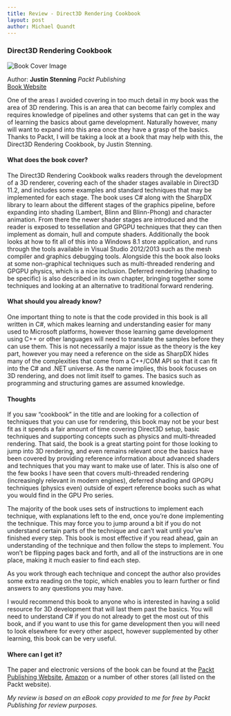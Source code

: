 ```yaml
---
title: Review - Direct3D Rendering Cookbook
layout: post
author: Michael Quandt
---
```

### Direct3D Rendering Cookbook
![Book Cover Image](https://dz13w8afd47il.cloudfront.net/sites/default/files/imagecache/ppv4_main_book_cover/7101OT_Direct3D%20Rendering%20Cookbook.jpg)

Author: **Justin Stenning**
*Packt Publishing*  
[Book Website](http://www.packtpub.com/direct3d-rendering-cookbook/book)

One of the areas I avoided covering in too much detail in my book was the area of 3D rendering. This is an area that can become fairly complex and requires knowledge of pipelines and other systems that can get in the way of learning the basics about game development. Naturally however, many will want to expand into this area once they have a grasp of the basics. Thanks to Packt, I will be taking a look at a book that may help with this, the Direct3D Rendering Cookbook, by Justin Stenning.

#### What does the book cover?
The Direct3D Rendering Cookbook walks readers through the development of a 3D renderer, covering each of the shader stages available in Direct3D 11.2, and includes some examples and standard techniques that may be implemented for each stage. The book uses C# along with the SharpDX library to learn about the different stages of the graphics pipeline, before expanding into shading (Lambert, Blinn and Blinn-Phong) and character animation. From there the newer shader stages are introduced and the reader is exposed to tessellation and GPGPU techniques that they can then implement as domain, hull and compute shaders. Additionally the book looks at how to fit all of this into a Windows 8.1 store application, and runs through the tools available in Visual Studio 2012/2013 such as the mesh compiler and graphics debugging tools.
Alongside this the book also looks at some non-graphical techniques such as multi-threaded rendering and GPGPU physics, which is a nice inclusion. Deferred rendering (shading to be specific) is also described in its own chapter, bringing together some techniques and looking at an alternative to traditional forward rendering.

#### What should you already know?
One important thing to note is that the code provided in this book is all written in C#, which makes learning and understanding easier for many used to Microsoft platforms, however those learning game development using C++ or other languages will need to translate the samples before they can use them. This is not necessarily a major issue as the theory is the key part, however you may need a reference on the side as SharpDX hides many of the complexities that come from a C++/COM API so that it can fit into the C# and .NET universe.
As the name implies, this book focuses on 3D rendering, and does not limit itself to games. The basics such as programming and structuring games are assumed knowledge.

#### Thoughts
If you saw “cookbook” in the title and are looking for a collection of techniques that you can use for rendering, this book may not be your best fit as it spends a fair amount of time covering Direct3D setup, basic techniques and supporting concepts such as physics and multi-threaded rendering. That said, the book is a great starting point for those looking to jump into 3D rendering, and even remains relevant once the basics have been covered by providing reference information about advanced shaders and techniques that you may want to make use of later.
This is also one of the few books I have seen that covers multi-threaded rendering (increasingly relevant in modern engines), deferred shading and GPGPU techniques (physics even) outside of expert reference books such as what you would find in the GPU Pro series.

The majority of the book uses sets of instructions to implement each technique, with explanations left to the end, once you’re done implementing the technique. This may force you to jump around a bit if you do not understand certain parts of the technique and can’t wait until you’ve finished every step. This book is most effective if you read ahead, gain an understanding of the technique and then follow the steps to implement. You won’t be flipping pages back and forth, and all of the instructions are in one place, making it much easier to find each step.

As you work through each technique and concept the author also provides some extra reading on the topic, which enables you to learn further or find answers to any questions you may have.

I would recommend this book to anyone who is interested in having a solid resource for 3D development that will last them past the basics. You will need to understand C# if you do not already to get the most out of this book, and if you want to use this for game development then you will need to look elsewhere for every other aspect, however supplemented by other learning, this book can be very useful.

#### Where can I get it?
The paper and electronic versions of the book can be found at the [Packt Publishing Website](http://www.packtpub.com/direct3d-rendering-cookbook/book), [Amazon](http://www.amazon.com/dp/1849697108/) or a number of other stores (all listed on the Packt website).

*My review is based on an eBook copy provided to me for free by Packt Publishing for review purposes.*